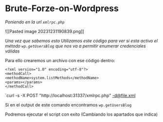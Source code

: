 # Brute-Forze-on-Wordpress

*Poniendo en la url `xmlrpc.php`*

![[Pasted image 20231231190839.png]]

*Una vez que sabemos esto Utilizamos este código para ver si esta activo el método 
`wp.getUsersBlog` que nos va a permitir enumerar credenciales válidas*

Para ello crearemos un archivo con ese código dentro:

```
<?xml version="1.0" encoding="utf-8"?>
<methodCall>
<methodName>system.listMethods</methodName>
<params></params>
</methodCall>
```

`curl -s -X POST "http://localhost:31337/xmlrpc.php" -d@file.xml

Si en el output de este comando encontramos `wp.getUsersBlog` 

Podremos ejecutar el script con exito (Cambiando los apartados que indica)
